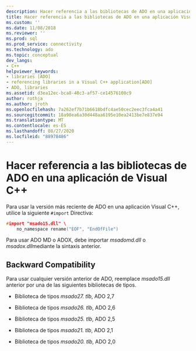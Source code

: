 ```yaml
---
description: Hacer referencia a las bibliotecas de ADO en una aplicación de Visual C++
title: Hacer referencia a las bibliotecas de ADO en una aplicación Visual C++ | Microsoft Docs
ms.custom: ''
ms.date: 11/08/2018
ms.reviewer: ''
ms.prod: sql
ms.prod_service: connectivity
ms.technology: ado
ms.topic: conceptual
dev_langs:
- C++
helpviewer_keywords:
- libraries [ADO]
- referencing libraries in a Visual C++ application[ADO]
- ADO, libraries
ms.assetid: d3ea12ec-bca8-48c3-af57-ce14576108c9
author: rothja
ms.author: jroth
ms.openlocfilehash: 7a262ef7b71b6618bdfc4ae50cec2eec3fca4a41
ms.sourcegitcommit: 18a98ea6a30d448aa6195e10ea2413be7e837e94
ms.translationtype: MT
ms.contentlocale: es-ES
ms.lasthandoff: 08/27/2020
ms.locfileid: "88978486"
---
```

# <a name="referencing-the-ado-libraries-in-a-visual-c-application"></a>Hacer referencia a las bibliotecas de ADO en una aplicación de Visual C++
Para usar la versión más reciente de ADO en una aplicación Visual C++, utilice la siguiente `#import` Directiva:  
  
```cpp
#import "msado15.dll" \  
    no_namespace rename("EOF", "EndOfFile")  
```  
  
 Para usar ADO MD o ADOX, debe importar *msadomd.dll* o *msadox.dll*mediante la sintaxis anterior.  
  
## <a name="backward-compatibility"></a>Backward Compatibility  
 Para usar cualquier versión anterior de ADO, reemplace *msado15.dll* anterior por una de las siguientes bibliotecas de tipos.  
  
-   Biblioteca de tipos *msado27. tlb*, ADO 2,7  
  
-   Biblioteca de tipos *msado26. tlb*, ADO 2,6  
  
-   Biblioteca de tipos *msado25. tlb*, ADO 2,5  
  
-   Biblioteca de tipos *msado21. tlb*, ADO 2,1  
  
-   Biblioteca de tipos *msado20. tlb*, ADO 2,0
